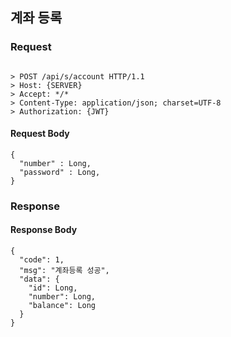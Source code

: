 ## 계좌 등록

### Request
```

> POST /api/s/account HTTP/1.1
> Host: {SERVER}
> Accept: */*
> Content-Type: application/json; charset=UTF-8
> Authorization: {JWT}

```

#### Request Body
```
{
  "number" : Long,
  "password" : Long,
}
```

### Response

#### Response Body
```
{
  "code": 1,
  "msg": "계좌등록 성공",
  "data": {
    "id": Long,
    "number": Long,
    "balance": Long
  }
}
```